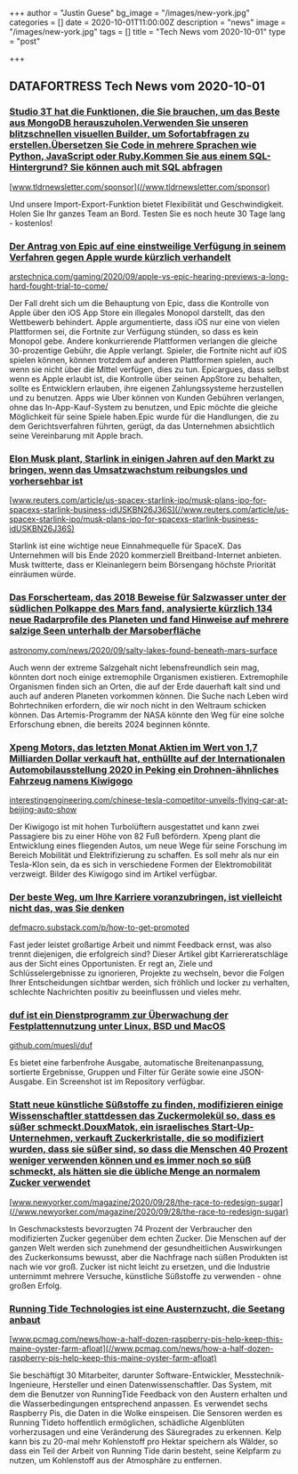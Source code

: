 +++
author = "Justin Guese"
bg_image = "/images/new-york.jpg"
categories = []
date = 2020-10-01T11:00:00Z
description = "news"
image = "/images/new-york.jpg"
tags = []
title = "Tech News vom 2020-10-01"
type = "post"

+++

        
## DATAFORTRESS Tech News vom 2020-10-01



### [Studio 3T hat die Funktionen, die Sie brauchen, um das Beste aus MongoDB herauszuholen.Verwenden Sie unseren blitzschnellen visuellen Builder, um Sofortabfragen zu erstellen.Übersetzen Sie Code in mehrere Sprachen wie Python, JavaScript oder Ruby.Kommen Sie aus einem SQL-Hintergrund? Sie können auch mit SQL abfragen](//www.tldrnewsletter.com/sponsor)


[www.tldrnewsletter.com/sponsor](//www.tldrnewsletter.com/sponsor)


Und unsere Import-Export-Funktion bietet Flexibilität und Geschwindigkeit. Holen Sie Ihr ganzes Team an Bord. Testen Sie es noch heute 30 Tage lang - kostenlos!


### [Der Antrag von Epic auf eine einstweilige Verfügung in seinem Verfahren gegen Apple wurde kürzlich verhandelt](//arstechnica.com/gaming/2020/09/apple-vs-epic-hearing-previews-a-long-hard-fought-trial-to-come/)


[arstechnica.com/gaming/2020/09/apple-vs-epic-hearing-previews-a-long-hard-fought-trial-to-come/](//arstechnica.com/gaming/2020/09/apple-vs-epic-hearing-previews-a-long-hard-fought-trial-to-come/)


Der Fall dreht sich um die Behauptung von Epic, dass die Kontrolle von Apple über den iOS App Store ein illegales Monopol darstellt, das den Wettbewerb behindert. Apple argumentierte, dass iOS nur eine von vielen Plattformen sei, die Fortnite zur Verfügung stünden, so dass es kein Monopol gebe. Andere konkurrierende Plattformen verlangen die gleiche 30-prozentige Gebühr, die Apple verlangt. Spieler, die Fortnite nicht auf iOS spielen können, können trotzdem auf anderen Plattformen spielen, auch wenn sie nicht über die Mittel verfügen, dies zu tun. Epicargues, dass selbst wenn es Apple erlaubt ist, die Kontrolle über seinen AppStore zu behalten, sollte es Entwicklern erlauben, ihre eigenen Zahlungssysteme herzustellen und zu benutzen. Apps wie Uber können von Kunden Gebühren verlangen, ohne das In-App-Kauf-System zu benutzen, und Epic möchte die gleiche Möglichkeit für seine Spiele haben.Epic wurde für die Handlungen, die zu dem Gerichtsverfahren führten, gerügt, da das Unternehmen absichtlich seine Vereinbarung mit Apple brach.


### [Elon Musk plant, Starlink in einigen Jahren auf den Markt zu bringen, wenn das Umsatzwachstum reibungslos und vorhersehbar ist](//www.reuters.com/article/us-spacex-starlink-ipo/musk-plans-ipo-for-spacexs-starlink-business-idUSKBN26J36S)


[www.reuters.com/article/us-spacex-starlink-ipo/musk-plans-ipo-for-spacexs-starlink-business-idUSKBN26J36S](//www.reuters.com/article/us-spacex-starlink-ipo/musk-plans-ipo-for-spacexs-starlink-business-idUSKBN26J36S)


Starlink ist eine wichtige neue Einnahmequelle für SpaceX. Das Unternehmen will bis Ende 2020 kommerziell Breitband-Internet anbieten. Musk twitterte, dass er Kleinanlegern beim Börsengang höchste Priorität einräumen würde.


### [Das Forscherteam, das 2018 Beweise für Salzwasser unter der südlichen Polkappe des Mars fand, analysierte kürzlich 134 neue Radarprofile des Planeten und fand Hinweise auf mehrere salzige Seen unterhalb der Marsoberfläche](//astronomy.com/news/2020/09/salty-lakes-found-beneath-mars-surface)


[astronomy.com/news/2020/09/salty-lakes-found-beneath-mars-surface](//astronomy.com/news/2020/09/salty-lakes-found-beneath-mars-surface)


Auch wenn der extreme Salzgehalt nicht lebensfreundlich sein mag, könnten dort noch einige extremophile Organismen existieren. Extremophile Organismen finden sich an Orten, die auf der Erde dauerhaft kalt sind und auch auf anderen Planeten vorkommen können. Die Suche nach Leben wird Bohrtechniken erfordern, die wir noch nicht in den Weltraum schicken können. Das Artemis-Programm der NASA könnte den Weg für eine solche Erforschung ebnen, die bereits 2024 beginnen könnte.


### [Xpeng Motors, das letzten Monat Aktien im Wert von 1,7 Milliarden Dollar verkauft hat, enthüllte auf der Internationalen Automobilausstellung 2020 in Peking ein Drohnen-ähnliches Fahrzeug namens Kiwigogo](//interestingengineering.com/chinese-tesla-competitor-unveils-flying-car-at-beijing-auto-show)


[interestingengineering.com/chinese-tesla-competitor-unveils-flying-car-at-beijing-auto-show](//interestingengineering.com/chinese-tesla-competitor-unveils-flying-car-at-beijing-auto-show)


Der Kiwigogo ist mit hohen Turbolüftern ausgestattet und kann zwei Passagiere bis zu einer Höhe von 82 Fuß befördern. Xpeng plant die Entwicklung eines fliegenden Autos, um neue Wege für seine Forschung im Bereich Mobilität und Elektrifizierung zu schaffen. Es soll mehr als nur ein Tesla-Klon sein, da es sich in verschiedene Formen der Elektromobilität verzweigt. Bilder des Kiwigogo sind im Artikel verfügbar.


### [Der beste Weg, um Ihre Karriere voranzubringen, ist vielleicht nicht das, was Sie denken](//defmacro.substack.com/p/how-to-get-promoted)


[defmacro.substack.com/p/how-to-get-promoted](//defmacro.substack.com/p/how-to-get-promoted)


Fast jeder leistet großartige Arbeit und nimmt Feedback ernst, was also trennt diejenigen, die erfolgreich sind? Dieser Artikel gibt Karriereratschläge aus der Sicht eines Opportunisten. Er regt an, Ziele und Schlüsselergebnisse zu ignorieren, Projekte zu wechseln, bevor die Folgen Ihrer Entscheidungen sichtbar werden, sich fröhlich und locker zu verhalten, schlechte Nachrichten positiv zu beeinflussen und vieles mehr.


### [duf ist ein Dienstprogramm zur Überwachung der Festplattennutzung unter Linux, BSD und MacOS](//github.com/muesli/duf)


[github.com/muesli/duf](//github.com/muesli/duf)


Es bietet eine farbenfrohe Ausgabe, automatische Breitenanpassung, sortierte Ergebnisse, Gruppen und Filter für Geräte sowie eine JSON-Ausgabe. Ein Screenshot ist im Repository verfügbar.


### [Statt neue künstliche Süßstoffe zu finden, modifizieren einige Wissenschaftler stattdessen das Zuckermolekül so, dass es süßer schmeckt.DouxMatok, ein israelisches Start-Up-Unternehmen, verkauft Zuckerkristalle, die so modifiziert wurden, dass sie süßer sind, so dass die Menschen 40 Prozent weniger verwenden können und es immer noch so süß schmeckt, als hätten sie die übliche Menge an normalem Zucker verwendet](//www.newyorker.com/magazine/2020/09/28/the-race-to-redesign-sugar)


[www.newyorker.com/magazine/2020/09/28/the-race-to-redesign-sugar](//www.newyorker.com/magazine/2020/09/28/the-race-to-redesign-sugar)


In Geschmackstests bevorzugten 74 Prozent der Verbraucher den modifizierten Zucker gegenüber dem echten Zucker. Die Menschen auf der ganzen Welt werden sich zunehmend der gesundheitlichen Auswirkungen des Zuckerkonsums bewusst, aber die Nachfrage nach süßen Produkten ist nach wie vor groß. Zucker ist nicht leicht zu ersetzen, und die Industrie unternimmt mehrere Versuche, künstliche Süßstoffe zu verwenden - ohne großen Erfolg.


### [Running Tide Technologies ist eine Austernzucht, die Seetang anbaut](//www.pcmag.com/news/how-a-half-dozen-raspberry-pis-help-keep-this-maine-oyster-farm-afloat)


[www.pcmag.com/news/how-a-half-dozen-raspberry-pis-help-keep-this-maine-oyster-farm-afloat](//www.pcmag.com/news/how-a-half-dozen-raspberry-pis-help-keep-this-maine-oyster-farm-afloat)


Sie beschäftigt 30 Mitarbeiter, darunter Software-Entwickler, Messtechnik-Ingenieure, Hersteller und einen Datenwissenschaftler. Das System, mit dem die Benutzer von RunningTide Feedback von den Austern erhalten und die Wasserbedingungen entsprechend anpassen. Es verwendet sechs Raspberry Pis, die Daten in die Wolke einspeisen. Die Sensoren werden es Running Tideto hoffentlich ermöglichen, schädliche Algenblüten vorherzusagen und eine Veränderung des Säuregrades zu erkennen. Kelp kann bis zu 20-mal mehr Kohlenstoff pro Hektar speichern als Wälder, so dass ein Teil der Arbeit von Running Tide darin besteht, seine Kelpfarm zu nutzen, um Kohlenstoff aus der Atmosphäre zu entfernen.